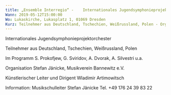 ```yaml
---
title: „Ensemble Interregio“ -    Internationales Jugendsymphonieprojektorchester
Wann: 2019-05-12T15:00:00
Wo: Lukaskirche, Lukasplatz 1, 01069 Dresden
Kurz: Teilnehmer aus Deutschland, Tschechien, Weißrussland, Polen - Organisation Stefan Jänicke, Musikverein Bannewitz e.V.  - Künstlerischer Leiter und Dirigent  Wladimir Artimowitsch 
---
```


Internationales Jugendsymphonieprojektorchester

Teilnehmer aus Deutschland, Tschechien, Weißrussland, Polen
 
Im Programm  S. Prokofjew, G. Sviridov, A. Dvorak, A. Silvestri u.a.

Organisation Stefan Jänicke, Musikverein Bannewitz e.V. 

Künstlerischer Leiter und  Dirigent  Wladimir Artimowitsch 


Information:
Musikschulleiter Stefan Jänicke
Tel. +49 176 24 39 83 22
